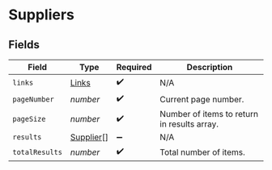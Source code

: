 # Suppliers


## Fields

| Field                                         | Type                                          | Required                                      | Description                                   |
| --------------------------------------------- | --------------------------------------------- | --------------------------------------------- | --------------------------------------------- |
| `links`                                       | [Links](../../models/shared/links.md)         | :heavy_check_mark:                            | N/A                                           |
| `pageNumber`                                  | *number*                                      | :heavy_check_mark:                            | Current page number.                          |
| `pageSize`                                    | *number*                                      | :heavy_check_mark:                            | Number of items to return in results array.   |
| `results`                                     | [Supplier](../../models/shared/supplier.md)[] | :heavy_minus_sign:                            | N/A                                           |
| `totalResults`                                | *number*                                      | :heavy_check_mark:                            | Total number of items.                        |